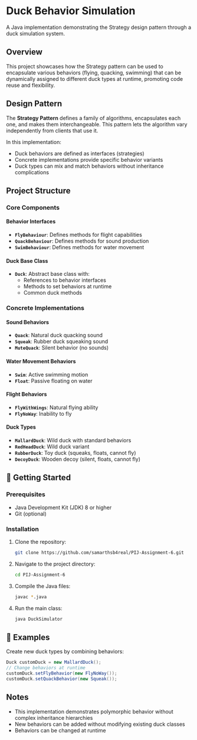 # Duck Behavior Simulation

A Java implementation demonstrating the Strategy design pattern through a duck simulation system.

## Overview

This project showcases how the Strategy pattern can be used to encapsulate various behaviors (flying, quacking, swimming) that can be dynamically assigned to different duck types at runtime, promoting code reuse and flexibility.

## Design Pattern

The **Strategy Pattern** defines a family of algorithms, encapsulates each one, and makes them interchangeable. This pattern lets the algorithm vary independently from clients that use it.

In this implementation:
- Duck behaviors are defined as interfaces (strategies)
- Concrete implementations provide specific behavior variants
- Duck types can mix and match behaviors without inheritance complications

## Project Structure

### Core Components

#### Behavior Interfaces
- **`FlyBehaviour`**: Defines methods for flight capabilities
- **`QuackBehaviour`**: Defines methods for sound production
- **`SwimBehaviour`**: Defines methods for water movement

#### Duck Base Class
- **`Duck`**: Abstract base class with:
  - References to behavior interfaces
  - Methods to set behaviors at runtime
  - Common duck methods

### Concrete Implementations

#### Sound Behaviors
- **`Quack`**: Natural duck quacking sound
- **`Squeak`**: Rubber duck squeaking sound
- **`MuteQuack`**: Silent behavior (no sounds)

#### Water Movement Behaviors
- **`Swim`**: Active swimming motion
- **`Float`**: Passive floating on water

#### Flight Behaviors
- **`FlyWithWings`**: Natural flying ability
- **`FlyNoWay`**: Inability to fly

#### Duck Types
- **`MallardDuck`**: Wild duck with standard behaviors
- **`RedHeadDuck`**: Wild duck variant
- **`RubberDuck`**: Toy duck (squeaks, floats, cannot fly)
- **`DecoyDuck`**: Wooden decoy (silent, floats, cannot fly)

## 🚀 Getting Started

### Prerequisites
- Java Development Kit (JDK) 8 or higher
- Git (optional)

### Installation

1. Clone the repository:
   ```sh
   git clone https://github.com/samarthsb4real/PIJ-Assignment-6.git
   ```

2. Navigate to the project directory:
   ```sh
   cd PIJ-Assignment-6
   ```

3. Compile the Java files:
   ```sh
   javac *.java
   ```

4. Run the main class:
   ```sh
   java DuckSimulator
   ```

## 🧪 Examples

Create new duck types by combining behaviors:

```java
Duck customDuck = new MallardDuck();
// Change behaviors at runtime
customDuck.setFlyBehavior(new FlyNoWay());
customDuck.setQuackBehavior(new Squeak());
```

## Notes

- This implementation demonstrates polymorphic behavior without complex inheritance hierarchies
- New behaviors can be added without modifying existing duck classes
- Behaviors can be changed at runtime